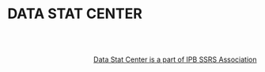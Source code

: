 # DATA STAT CENTER <a href="https://github.com/datastat-ssrs/.github/blob/8b0c7b5ea9df7130e4a629644683fe110ee8fdf9/Admin/Data-stat.png" align="right" width="40" />
<br />
<br />



Data Stat Center is a part of IPB SSRS Association
